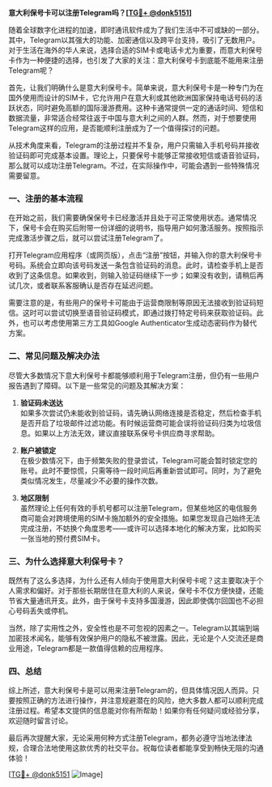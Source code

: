 **意大利保号卡可以注册Telegram吗？[[TG💪+ @donk5151](https://t.me/s/donk5151)]**

随着全球数字化进程的加速，即时通讯软件成为了我们生活中不可或缺的一部分。其中，Telegram以其强大的功能、加密通信以及跨平台支持，吸引了无数用户。对于生活在海外的华人来说，选择合适的SIM卡或电话卡尤为重要，而意大利保号卡作为一种便捷的选择，也引发了大家的关注：意大利保号卡到底能不能用来注册Telegram呢？

首先，让我们明确什么是意大利保号卡。简单来说，意大利保号卡是一种专门为在国外使用而设计的SIM卡，它允许用户在意大利或其他欧洲国家保持电话号码的活跃状态，同时避免高额的国际漫游费用。这种卡通常提供一定的通话时间、短信和数据流量，非常适合经常往返于中国与意大利之间的人群。然而，对于想要使用Telegram这样的应用，是否能顺利注册成为了一个值得探讨的问题。

从技术角度来看，Telegram的注册过程并不复杂，用户只需输入手机号码并接收验证码即可完成基本设置。理论上，只要保号卡能够正常接收短信或语音验证码，那么就可以成功注册Telegram。不过，在实际操作中，可能会遇到一些特殊情况需要留意。

### 一、注册的基本流程

在开始之前，我们需要确保保号卡已经激活并且处于可正常使用状态。通常情况下，保号卡会在购买后附带一份详细的说明书，指导用户如何激活服务。按照指示完成激活步骤之后，就可以尝试注册Telegram了。

打开Telegram应用程序（或网页版），点击“注册”按钮，并输入你的意大利保号卡号码。系统会立即向该号码发送一条包含验证码的消息。此时，请检查手机上是否收到了这条信息。如果收到，则输入验证码继续下一步；如果没有收到，请稍后再试几次，或者联系客服确认是否存在延迟问题。

需要注意的是，有些用户的保号卡可能由于运营商限制等原因无法接收到验证码短信。这时可以尝试切换至语音验证码模式，即通过拨打特定号码来获取验证码。此外，也可以考虑使用第三方工具如Google Authenticator生成动态密码作为替代方案。

### 二、常见问题及解决办法

尽管大多数情况下意大利保号卡都能够顺利用于Telegram注册，但仍有一些用户报告遇到了障碍。以下是一些常见的问题及其解决方案：

1. **验证码未送达**  
   如果多次尝试仍未能收到验证码，请先确认网络连接是否稳定，然后检查手机是否开启了垃圾邮件过滤功能。有时候运营商可能会误将验证码归类为垃圾信息。如果以上方法无效，建议直接联系保号卡供应商寻求帮助。

2. **账户被锁定**  
   在极少数情况下，由于频繁失败的登录尝试，Telegram可能会暂时锁定您的账号。此时不要惊慌，只需等待一段时间后再重新尝试即可。同时，为了避免类似情况发生，尽量减少不必要的操作次数。

3. **地区限制**  
   虽然理论上任何有效的手机号都可以注册Telegram，但某些地区的电信服务商可能会对跨境使用的SIM卡施加额外的安全措施。如果您发现自己始终无法完成注册，不妨换个角度思考——或许可以选择本地化的解决方案，比如购买一张当地的预付费SIM卡。

### 三、为什么选择意大利保号卡？

既然有了这么多选择，为什么还有人倾向于使用意大利保号卡呢？这主要取决于个人需求和偏好。对于那些长期居住在意大利的人来说，保号卡不仅方便快捷，还能节省大量通讯开支。此外，由于保号卡支持多国漫游，因此即使偶尔回国也不必担心号码丢失或停机。

当然，除了实用性之外，安全性也是不可忽视的因素之一。Telegram以其端到端加密技术闻名，能够有效保护用户的隐私不被泄露。因此，无论是个人交流还是商业用途，Telegram都是一款值得信赖的应用程序。

### 四、总结

综上所述，意大利保号卡是可以用来注册Telegram的，但具体情况因人而异。只要按照正确的方法进行操作，并注意规避潜在的风险，绝大多数人都可以顺利完成注册过程。希望本文提供的信息能对你有所帮助！如果你有任何疑问或经验分享，欢迎随时留言讨论。

最后再次提醒大家，无论采用何种方式注册Telegram，都务必遵守当地法律法规，合理合法地使用这款优秀的社交平台。祝每位读者都能享受到畅快无阻的沟通体验！

[[TG💪+ @donk5151](https://t.me/s/donk5151) ![Image](https://i.postimg.cc/rwNCRYN7/Snipaste-2025-04-30-17-27-05.png)]